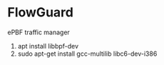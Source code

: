 # FlowGuard
ePBF traffic manager
1. apt install libbpf-dev
2. sudo apt-get install gcc-multilib libc6-dev-i386
